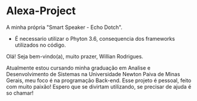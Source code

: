 # Alexa-Project
A minha própria "Smart Speaker - Echo Dotch".

- É necessario utilizar o Phyton 3.6, consequencia dos frameworks utilizados no código.

Olá! Seja bem-vindo(a),
muito prazer, Willian Rodrigues.

Atualmente estou cursando minha graduação em Analise e Desenvolvimento de Sistemas na Universidade Newton Paiva de Minas Gerais, meu foco é na programação Back-end. Esse 
projeto é pessoal, feito com muito paixão! Espero que se divirtam utilizando, se precisar de ajuda é so chamar! 
